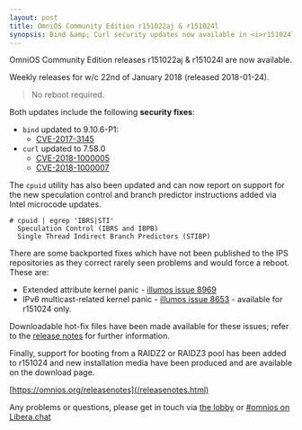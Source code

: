 ```yaml
---
layout: post
title: OmniOS Community Edition r151022aj & r151024l
synopsis: Bind &amp; Curl security updates now available in <i>r151024l/r151022aj</i>
---
```


OmniOS Community Edition releases r151022aj & r151024l are now available.

Weekly releases for w/c 22nd of January 2018 (released 2018-01-24).
> No reboot required.

Both updates include the following **security fixes**:

* `bind` updated to 9.10.6-P1:
  * [CVE-2017-3145](https://cve.mitre.org/cgi-bin/cvename.cgi?name=2017-3145)
* `curl` updated to 7.58.0
  * [CVE-2018-1000005](https://curl.haxx.se/docs/adv_2018-824a.html)
  * [CVE-2018-1000007](https://curl.haxx.se/docs/adv_2018-b3bf.html)

The `cpuid` utility has also been updated and can now report on support for
the new speculation control and branch predictor instructions added via
Intel microcode updates.
```
# cpuid | egrep 'IBRS|STI'
  Speculation Control (IBRS and IBPB)
  Single Thread Indirect Branch Predictors (STIBP)
```

There are some backported fixes which have not been published to the
IPS repositories as they correct rarely seen problems and would force a reboot.
These are:

* Extended attribute kernel panic - [illumos issue 8969](https://www.illumos.org/issues/8969)
* IPv6 multicast-related kernel panic - [illumos issue 8653](https://www.illumos.org/issues/8653) - available for r151024 only.

Downloadable hot-fix files have been made available for these issues; refer to
the [release notes](/releasenotes.html) for further information.

Finally, support for booting from a RAIDZ2 or RAIDZ3 pool has been added to
r151024 and new installation media have been produced and are available on
the download page.

[https://omnios.org/releasenotes](/releasenotes.html)

Any problems or questions, please get in touch via
[the lobby](https://gitter.im/omniosorg/Lobby) or
[#omnios on Libera.chat](https://kiwiirc.com/nextclient/#ircs://irc.libera.chat/#omnios)

